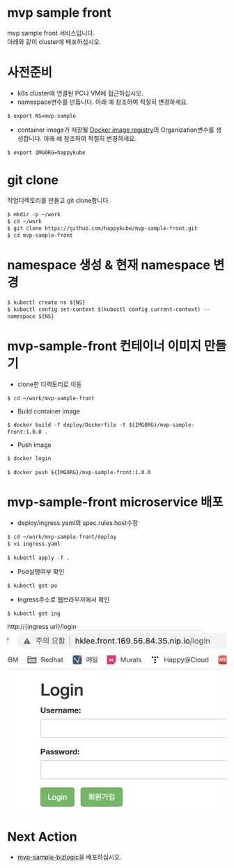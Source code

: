 # mvp sample front
mvp sample front 서비스입니다.   
아래와 같이 cluster에 배포하십시오.   

# 사전준비
- k8s cluster에 연결된 PC나 VM에 접근하십시오. 
- namespace변수를 만듭니다. 아래 예 참조하여 적절히 변경하세요. 
```
$ export NS=mvp-sample
```
- container image가 저장될 [Docker image registry](https://hub.docker.com)의 Organization변수를 생성합니다. 아래 예 참조하여 적절히 변경하세요. 
```
$ export IMGORG=happykube
```

# git clone   
작업디렉토리를 만들고 git clone합니다.  
```
$ mkdir -p ~/work   
$ cd ~/work   
$ git clone https://github.com/happykube/mvp-sample-front.git
$ cd mvp-sample-front
```

# namespace 생성 & 현재 namespace 변경      
```
$ kubectl create ns ${NS}   
$ kubectl config set-context $(kubectl config current-context) --namespace ${NS}
```

# mvp-sample-front 컨테이너 이미지 만들기
- clone한 디렉토리로 이동 
```
$ cd ~/work/mvp-sample-front 
```
- Build container image 
```
$ docker build -f deploy/Dockerfile -t ${IMGORG}/mvp-sample-front:1.0.0 .
```

- Push image 
```
$ docker login 

$ docker push ${IMGORG}/mvp-sample-front:1.0.0
```

# mvp-sample-front microservice 배포
- deploy/ingress.yaml의 spec.rules.host수정
```
$ cd ~/work/mvp-sample-front/deploy   
$ vi ingress.yaml  

$ kubectl apply -f . 
```

- Pod실행여부 확인
```
$ kubectl get po
```

- Ingress주소로 웹브라우저에서 확인
```
$ kubectl get ing
```
http://{ingress url}/login 
![](./img/2021-03-30-13-09-44.png)

# Next Action
- [mvp-sample-bizlogic](https://github.com/happykube/mvp-sample-bizlogic.git)을 배포하십시오.



